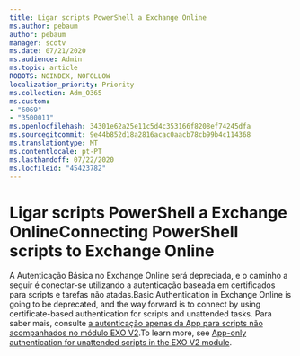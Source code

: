 ```yaml
---
title: Ligar scripts PowerShell a Exchange Online
ms.author: pebaum
author: pebaum
manager: scotv
ms.date: 07/21/2020
ms.audience: Admin
ms.topic: article
ROBOTS: NOINDEX, NOFOLLOW
localization_priority: Priority
ms.collection: Adm_O365
ms.custom:
- "6069"
- "3500011"
ms.openlocfilehash: 34301e62a25e11c5d4c353166f8208ef74245dfa
ms.sourcegitcommit: 9e44b852d18a2816acac0aacb78cb99b4c114368
ms.translationtype: MT
ms.contentlocale: pt-PT
ms.lasthandoff: 07/22/2020
ms.locfileid: "45423782"
---
```

# <a name="connecting-powershell-scripts-to-exchange-online"></a><span data-ttu-id="c54c8-102">Ligar scripts PowerShell a Exchange Online</span><span class="sxs-lookup"><span data-stu-id="c54c8-102">Connecting PowerShell scripts to Exchange Online</span></span>

<span data-ttu-id="c54c8-103">A Autenticação Básica no Exchange Online será depreciada, e o caminho a seguir é conectar-se utilizando a autenticação baseada em certificados para scripts e tarefas não atadas.</span><span class="sxs-lookup"><span data-stu-id="c54c8-103">Basic Authentication in Exchange Online is going to be deprecated, and the way forward is to connect by using certificate-based authentication for scripts and unattended tasks.</span></span> <span data-ttu-id="c54c8-104">Para saber mais, consulte [a autenticação apenas da App para scripts não acompanhados no módulo EXO V2](https://docs.microsoft.com/powershell/exchange/app-only-auth-powershell-v2).</span><span class="sxs-lookup"><span data-stu-id="c54c8-104">To learn more, see [App-only authentication for unattended scripts in the EXO V2 module](https://docs.microsoft.com/powershell/exchange/app-only-auth-powershell-v2).</span></span>